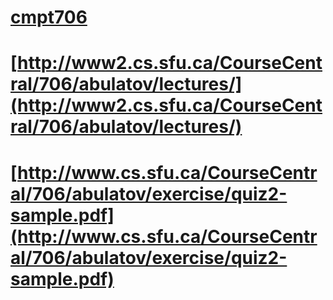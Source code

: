 # [cmpt706](http://www2.cs.sfu.ca/CourseCentral/706/abulatov/)

# [http://www2.cs.sfu.ca/CourseCentral/706/abulatov/lectures/](http://www2.cs.sfu.ca/CourseCentral/706/abulatov/lectures/)


# [http://www.cs.sfu.ca/CourseCentral/706/abulatov/exercise/quiz2-sample.pdf](http://www.cs.sfu.ca/CourseCentral/706/abulatov/exercise/quiz2-sample.pdf)

